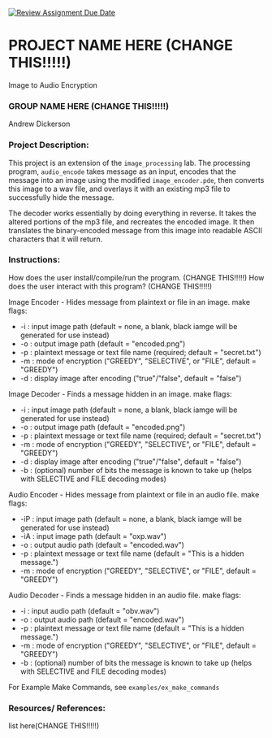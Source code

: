 [![Review Assignment Due Date](https://classroom.github.com/assets/deadline-readme-button-22041afd0340ce965d47ae6ef1cefeee28c7c493a6346c4f15d667ab976d596c.svg)](https://classroom.github.com/a/am3xLbu5)
# PROJECT NAME HERE (CHANGE THIS!!!!!)
Image to Audio Encryption
 
### GROUP NAME HERE (CHANGE THIS!!!!!)

Andrew Dickerson
       
### Project Description:

This project is an extension of the `image_processing` lab. The processing program, `audio_encode` takes message as an input, encodes that the message into an image using the modified `image_encoder.pde`, then converts this image to a wav file, and overlays it with an existing mp3 file to successfully hide the message.

The decoder works essentially by doing everything in reverse. It takes the altered portions of the mp3 file, and recreates the encoded image. It then translates the binary-encoded message from this image into readable ASCII characters that it will return.
  
### Instructions:

How does the user install/compile/run the program. (CHANGE THIS!!!!!)
How does the user interact with this program? (CHANGE THIS!!!!!)

Image Encoder - Hides message from plaintext or file in an image.
make flags:
- -i : input image path (default = none, a blank, black iamge will be generated for use instead)
- -o : output image path (default = "encoded.png")
- -p : plaintext message or text file name (required; default = "secret.txt")
- -m : mode of encryption ("GREEDY", "SELECTIVE", or "FILE", default = "GREEDY")
- -d : display image after encoding ("true"/"false", default = "false")

Image Decoder - Finds a message hidden in an image.
make flags:
- -i : input image path (default = none, a blank, black iamge will be generated for use instead)
- -o : output image path (default = "encoded.png")
- -p : plaintext message or text file name (required; default = "secret.txt")
- -m : mode of encryption ("GREEDY", "SELECTIVE", or "FILE", default = "GREEDY")
- -d : display image after encoding ("true"/"false", default = "false")
- -b : (optional) number of bits the message is known to take up (helps with SELECTIVE and FILE decoding modes)

Audio Encoder - Hides message from plaintext or file in an audio file.
make flags:
- -iP : input image path (default = none, a blank, black iamge will be generated for use instead)
- -iA : input image path (default = "oxp.wav")
- -o : output audio path (default = "encoded.wav")
- -p : plaintext message or text file name (default = "This is a hidden message.")
- -m : mode of encryption ("GREEDY", "SELECTIVE", or "FILE", default = "GREEDY")

Audio Decoder - Finds a message hidden in an audio file.
make flags:
- -i : input audio path (default = "obv.wav")
- -o : output audio path (default = "encoded.wav")
- -p : plaintext message or text file name (default = "This is a hidden message.")
- -m : mode of encryption ("GREEDY", "SELECTIVE", or "FILE", default = "GREEDY")
- -b : (optional) number of bits the message is known to take up (helps with SELECTIVE and FILE decoding modes)

For Example Make Commands, see `examples/ex_make_commands`

### Resources/ References:

list here(CHANGE THIS!!!!!)
